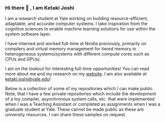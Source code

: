 ### Hi there 👋 , I am Ketaki Joshi

I am a research student at Yale working on building resource-efficient, adaptable, and accurate computer systems. I take inspiration from the cognitive sciences to enable machine learning solutions for use within the system software layer.

I have interned and worked full-time at Nvidia previously, primarily on compilers and virtual memory management for tiered memory in heterogeneous systems(systems with different compute cores such as CPUs and GPUs).

I am on the lookout for interesting full-time opportunities! You can read more about me and my research on my [website](https://joshi-ketaki.github.io/).
I am also available at ketaki.joshi@yale.edu!

Below is a collection of some of my repositories which I can make public. Note, that I have a few private repositories which include the development of a toy compiler, asynchronous system calls, etc. that were implemented when I was a Teaching Assistant or completed as assignments when I was a graduate student at Yale. These cannot be made public as these are university resources. I can share these samples on request.

<!--
**Joshi-Ketaki/Joshi-Ketaki** is a ✨ _special_ ✨ repository because its `README.md` (this file) appears on your GitHub profile.

Here are some ideas to get you started:

- 🔭 I’m currently working on ...
- 🌱 I’m currently learning ...
- 👯 I’m looking to collaborate on ...
- 🤔 I’m looking for help with ...
- 💬 Ask me about ...
- 📫 How to reach me: ...
- 😄 Pronouns: ...
- ⚡ Fun fact: ...
-->
